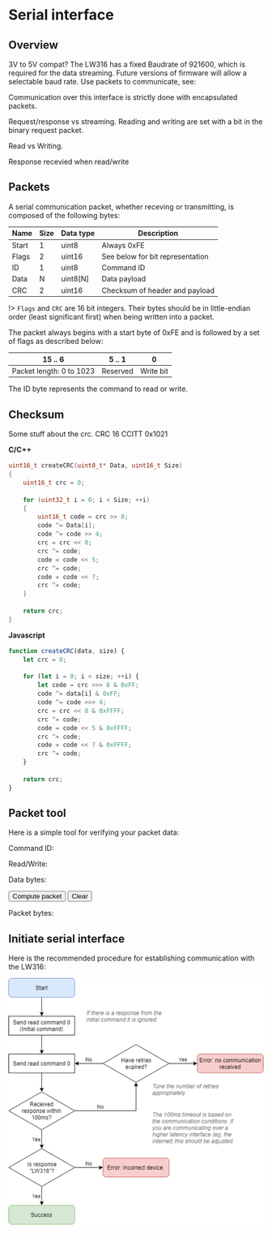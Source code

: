 # Serial interface

## Overview

3V to 5V compat? The LW316 has a fixed Baudrate of 921600, which is required for the data streaming. Future versions of firmware will allow a selectable baud rate.
Use packets to communicate, see: 

Communication over this interface is strictly done with encapsulated packets.

Request/response vs streaming.
Reading and writing are set with a bit in the binary request packet.

Read vs Writing.

Response recevied when read/write

## Packets

A serial communication packet, whether receving or transmitting, is composed of the following bytes:

| Name | Size | Data type | Description |
|------|-------------|------|-----------|
| Start | 1 | uint8 | Always 0xFE |
| Flags | 2 | uint16 | See below for bit representation |
| ID | 1 | uint8 | Command ID |
| Data | N | uint8[N] | Data payload |
| CRC | 2 | uint16 | Checksum of header and payload |

!> `Flags` and `CRC` are 16 bit integers. Their bytes should be in little-endian order (least significant first) when being written into a packet.

The packet always begins with a start byte of 0xFE and is followed by a set of flags as described below:

| 15 .. 6 | 5 .. 1 | 0 |
|---|---|---|
| Packet length: 0 to 1023 | Reserved | Write bit |

The ID byte represents the command to read or write.

## Checksum
Some stuff about the crc. CRC 16 CCITT 0x1021

**C/C++**
```c
uint16_t createCRC(uint8_t* Data, uint16_t Size)
{
    uint16_t crc = 0;

    for (uint32_t i = 0; i < Size; ++i)
    {
        uint16_t code = crc >> 8;
        code ^= Data[i];
        code ^= code >> 4;
        crc = crc << 8;
        crc ^= code;
        code = code << 5;
        crc ^= code;
        code = code << 7;
        crc ^= code;
    }

    return crc;
}
```

**Javascript**
```javascript
function createCRC(data, size) {
    let crc = 0;

    for (let i = 0; i < size; ++i) {
        let code = crc >>> 8 & 0xFF;
        code ^= data[i] & 0xFF;
        code ^= code >>> 4;
        crc = crc << 8 & 0xFFFF;
        crc ^= code;
        code = code << 5 & 0xFFFF;
        crc ^= code;
        code = code << 7 & 0xFFFF;
        crc ^= code;
    }

    return crc;
}
```

## Packet tool

Here is a simple tool for verifying your packet data:

<div class="packet-tool">
    <p>Command ID:</p>
    <p>Read/Write:</p>
    <p>Data bytes:</p>
    <button onclick="testFeature()">Compute packet</button>
    <button onclick="testFeature()">Clear</button>
    <p>Packet bytes:</p>
</div>

## Initiate serial interface

Here is the recommended procedure for establishing communication with the LW316:

![alt text](images/flow_connect_serial.png "Initiate serial flowchart")